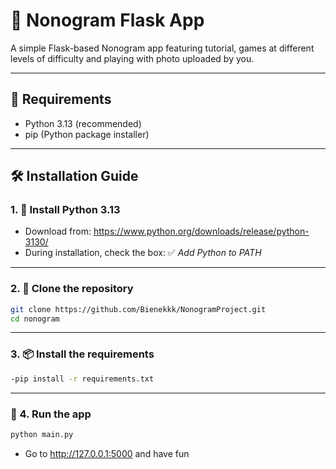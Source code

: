 # 🧩 Nonogram Flask App

A simple Flask-based Nonogram app featuring tutorial, games at different levels of difficulty and playing with photo uploaded by you.

---

## 🚀 Requirements

- Python 3.13 (recommended)
- pip (Python package installer)

---

## 🛠️ Installation Guide

### 1. 🔽 Install Python 3.13
- Download from: https://www.python.org/downloads/release/python-3130/
- During installation, check the box: ✅ *Add Python to PATH*

---

### 2. 🐍 Clone the repository
```bash
git clone https://github.com/Bienekkk/NonogramProject.git
cd nonogram
```
---

### 3. 📦 Install the requirements
```bash
-pip install -r requirements.txt
```

---

### 🚀 4. Run the app
```bash
python main.py
```
- Go to http://127.0.0.1:5000 and have fun
